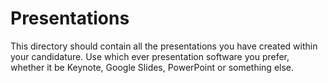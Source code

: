 # Presentations

This directory should contain all the presentations you have created within your candidature. Use which ever presentation software you prefer, whether it be Keynote, Google Slides, PowerPoint or something else.